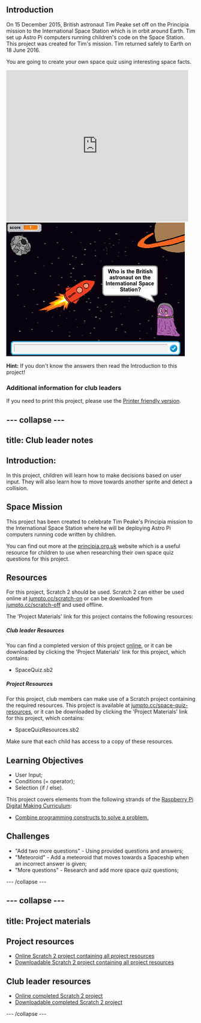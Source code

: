 ## Introduction

On 15 December 2015, British astronaut Tim Peake set off on the Principia mission to the International Space Station which is in orbit around Earth. Tim set up Astro Pi computers running children's code on the Space Station. This project was created for Tim's mission. Tim returned safely to Earth on 18 June 2016. 

You are going to create your own space quiz using interesting space facts.

<div class="scratch-preview">
  <iframe allowtransparency="true" width="485" height="402" src="https://scratch.mit.edu/projects/embed/88401398/?autostart=false" frameborder="0"></iframe>
  <img src="images/space-quiz-final.png">
</div>

__Hint:__ If you don't know the answers then read the Introduction to this project!

### Additional information for club leaders

If you need to print this project, please use the [Printer friendly version](https://projects.raspberry-pi.org/en/projects/space-quiz/print).


--- collapse ---
---
title: Club leader notes
---


## Introduction:
In this project, children will learn how to make decisions based on user input. They will also learn how to move towards another sprite and detect a collision. 

## Space Mission
This project has been created to celebrate Tim Peake's Principia mission to the International Space Station where he will be deploying Astro Pi computers running code written by children. 

You can find out more at the <a href="http://principia.org.uk" target="_blank">principia.org.uk</a> website which is a useful resource for children to use when researching their own space quiz questions for this project. 

## Resources
For this project, Scratch 2 should be used. Scratch 2 can either be used online at [jumpto.cc/scratch-on](http://jumpto.cc/scratch-on) or can be downloaded from [jumpto.cc/scratch-off](http://jumpto.cc/scratch-off) and used offline.

The 'Project Materials' link for this project contains the following resources:

##### Club leader Resources

You can find a completed version of this project <a href="http://scratch.mit.edu/projects/88401398/#editor">online</a>, or it can be downloaded by clicking the 'Project Materials' link for this project, which contains:

+ SpaceQuiz.sb2

##### Project Resources

For this project, club members can make use of a Scratch project containing the required resources. This project is available at [jumpto.cc/space-quiz-resources](http://jumpto.cc/space-quiz-resources), or it can be downloaded by clicking the 'Project Materials' link for this project, which contains:

+ SpaceQuizResources.sb2

Make sure that each child has access to a copy of these resources.

## Learning Objectives
+ User Input;
+ Conditions (= operator);
+ Selection (if / else).

This project covers elements from the following strands of the [Raspberry Pi Digital Making Curriculum](http://rpf.io/curriculum):

+ [Combine programming constructs to solve a problem.](https://www.raspberrypi.org/curriculum/programming/builder)

## Challenges
+ "Add two more questions" - Using provided questions and answers;
+ "Meteoroid" - Add a meteoroid that moves towards a Spaceship when an incorrect answer is given;
+ "More questions" - Research and add more space quiz questions;



--- /collapse ---


--- collapse ---
---
title: Project materials
---
## Project resources
* [Online Scratch 2 project containing all project resources](http://jumpto.cc/space-quiz-resources)
* [Downloadable Scratch 2 project containing all project resources](resources/SpaceQuizResources.sb2)

## Club leader resources
* [Online completed Scratch 2 project](http://scratch.mit.edu/projects/88401398/#editor)
* [Downloadable completed Scratch 2 project](resources/SpaceQuiz.sb2)

--- /collapse ---
